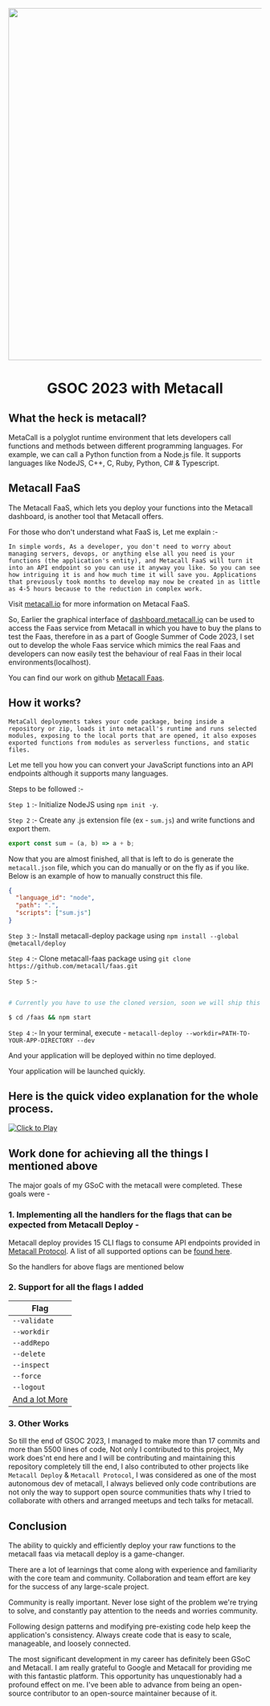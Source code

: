 <p align="center">
  <img width="700" src="https://i.ibb.co/Cm104BN/Screenshot-2023-08-27-201811.png">
</p>

<h1 align="center">GSOC 2023 with Metacall</h1>

## What the heck is metacall?

<p>MetaCall is a polyglot runtime environment that lets developers call functions and methods between different programming languages. For example, we can call a Python function from a Node.js file. It supports languages like NodeJS, C++, C, Ruby, Python, C# & Typescript.<p>

## Metacall FaaS

<p>The Metacall FaaS, which lets you deploy your functions into the Metacall dashboard, is another tool that Metacall offers.</p>

<p>For those who don't understand what FaaS is, Let me explain :- <p>

```
In simple words, As a developer, you don't need to worry about managing servers, devops, or anything else all you need is your functions (the application's entity), and Metacall FaaS will turn it into an API endpoint so you can use it anyway you like. So you can see how intriguing it is and how much time it will save you. Applications that previously took months to develop may now be created in as little as 4-5 hours because to the reduction in complex work.
```

Visit <a href="https://metacall.io/doc.html#/" >metacall.io</a> for more information on Metacal FaaS.

So, Earlier the graphical interface of <a href="dashboard.metacall.io">dashboard.metacall.io</a> can be used to access the Faas service from Metacall in which you have to buy the plans to test the Faas, therefore in as a part of Google Summer of Code 2023, I set out to develop the whole Faas service which mimics the real Faas and developers can now easily test the behaviour of real Faas in their local environments(localhost).


You can find our work on github <a href="https://github.com/metacall/faas">Metacall Faas</a>.

## How it works?

```
MetaCall deployments takes your code package, being inside a repository or zip, loads it into metacall's runtime and runs selected modules, exposing to the local ports that are opened, it also exposes exported functions from modules as serverless functions, and static files.
```

<p>Let me tell you how you can convert your JavaScript functions into an API endpoints although it supports many languages.</p>

<p>Steps to be followed :-</p>

`Step 1` :- Initialize NodeJS using `npm init -y`.

`Step 2` :- Create any .js extension file (ex - `sum.js`) and write functions and export them.

```js
export const sum = (a, b) => a + b;
```

Now that you are almost finished, all that is left to do is generate the `metacall.json` file, which you can do manually or on the fly as if you like. Below is an example of how to manually construct this file.

```json
{
  "language_id": "node",
  "path": ".",
  "scripts": ["sum.js"]
}
```

`Step 3` :- Install metacall-deploy package using `npm install --global @metacall/deploy`

`Step 4` :- Clone metacall-faas package using `git clone https://github.com/metacall/faas.git`

`Step 5` :- 

```sh

# Currently you have to use the cloned version, soon we will ship this project as an npm package

$ cd /faas && npm start

```

`Step 4` :- In your terminal, execute - `metacall-deploy --workdir=PATH-TO-YOUR-APP-DIRECTORY --dev`

<p>And your application will be deployed within no time deployed.</p>

<p> Your application will be launched quickly.</p>

## Here is the quick video explanation for the whole process.

[![Click to Play](https://i.ibb.co/Cm104BN/Screenshot-2023-08-27-201811.png)](https://youtu.be/UUPjUFgWmns)



## Work done for achieving all the things I mentioned above

<p>The major goals of my GSoC with the metacall were completed. These goals were -</p>

### 1. Implementing all the handlers for the flags that can be expected from Metacall Deploy -

Metacall deploy provides 15 CLI flags to consume API endpoints provided in <a href="https://github.com/metacall/protocol/blob/master/src/protocol.ts">Metacall Protocol</a>. A list of all supported options can be <a href="https://github.com/metacall/deploy#supported-arguments-and-commands">found here</a>.

So the handlers for above flags are mentioned below

### 2. Support for all the flags I added

| Flag                   | 
| ---------------------- | 
| `--validate`           |                                 |
| `--workdir`            |
| `--addRepo`            |
| `--delete`            |
| `--inspect`          |
| `--force`            |
| `--logout`           |
| <a href="https://github.com/metacall/faas/commits?author=Creatoon">And a lot More</a>          |     



### 3. Other Works
So till the end of GSOC 2023, I managed to make more than 17 commits and more than 5500 lines of code, Not only I contributed to this project, My work does'nt end here and I will be contributing and maintaining this repository completely till the end, I also contributed to other projects like ```Metacall Deploy``` & ```Metacall Protocol```, I was considered as one of the most autonomous dev of metacall, I always believed only code contributions are not only the way to support open source communities thats why I tried to collaborate with others and arranged meetups and tech talks for metacall.

## Conclusion

The ability to quickly and efficiently deploy your raw functions to the metacall faas via metacall deploy is a game-changer.

There are a lot of learnings that come along with experience and familiarity with the core team and community. Collaboration and team effort are key for the success of any large-scale project.

Community is really important. Never lose sight of the problem we're trying to solve, and constantly pay attention to the needs and worries community.

Following design patterns and modifying pre-existing code help keep the application's consistency. Always create code that is easy to scale, manageable, and loosely connected.

The most significant development in my career has definitely been GSoC and Metacall. I am really grateful to Google and Metacall for providing me with this fantastic platform. This opportunity has unquestionably had a profound effect on me. I've been able to advance from being an open-source contributor to an open-source maintainer because of it.
